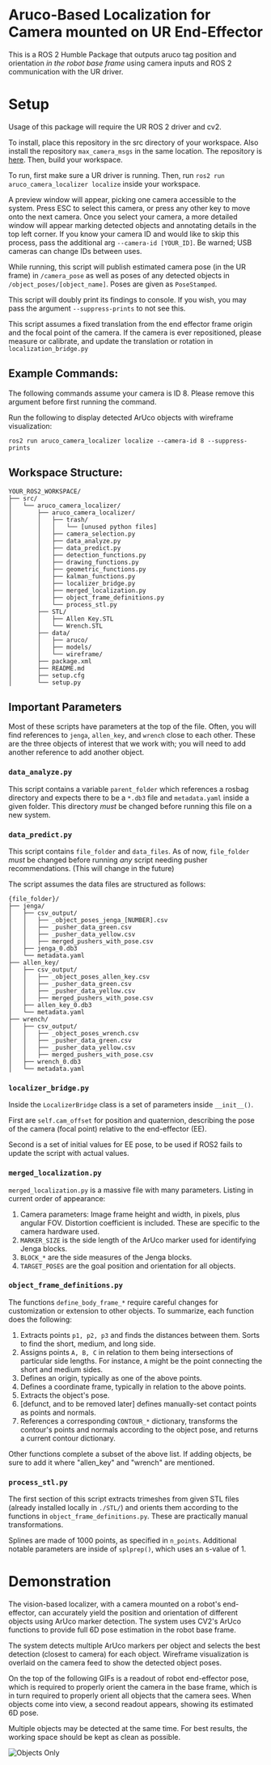 # Aruco-Based Localization for Camera mounted on UR End-Effector

This is a ROS 2 Humble Package that outputs aruco tag position and orientation *in the robot base frame* using camera inputs and ROS 2 communication with the UR driver. 

# Setup
Usage of this package will require the UR ROS 2 driver and cv2. 

To install, place this repository in the src directory of your workspace. Also install the repository `max_camera_msgs` in the same location. The repository is [here](https://github.com/MaxlGao/max_camera_msgs). Then, build your workspace. 

To run, first make sure a UR driver is running. Then, run `ros2 run aruco_camera_localizer localize` inside your workspace. 

A preview window will appear, picking one camera accessible to the system. Press ESC to select this camera, or press any other key to move onto the next camera. Once you select your camera, a more detailed window will appear marking detected objects and annotating details in the top left corner. If you know your camera ID and would like to skip this process, pass the additional arg `--camera-id [YOUR_ID]`. Be warned; USB cameras can change IDs between uses.  

While running, this script will publish estimated camera pose (in the UR frame) in `/camera_pose` as well as poses of any detected objects in `/object_poses/[object_name]`. Poses are given as `PoseStamped`.  

This script will doubly print its findings to console. If you wish, you may pass the argument `--suppress-prints` to not see this.

This script assumes a fixed translation from the end effector frame origin and the focal point of the camera. If the camera is ever repositioned, please measure or calibrate, and update the translation or rotation in `localization_bridge.py`

## Example Commands:
The following commands assume your camera is ID 8. Please remove this argument before first running the command. 

Run the following to display detected ArUco objects with wireframe visualization:

`ros2 run aruco_camera_localizer localize --camera-id 8 --suppress-prints`

## Workspace Structure:

```
YOUR_ROS2_WORKSPACE/
├── src/
│   └── aruco_camera_localizer/
│       ├── aruco_camera_localizer/
│       │   ├── trash/
│       │   │   └── [unused python files]
│       │   ├── camera_selection.py
│       │   ├── data_analyze.py
│       │   ├── data_predict.py
│       │   ├── detection_functions.py
│       │   ├── drawing_functions.py
│       │   ├── geometric_functions.py
│       │   ├── kalman_functions.py
│       │   ├── localizer_bridge.py
│       │   ├── merged_localization.py
│       │   ├── object_frame_definitions.py
│       │   └── process_stl.py
│       ├── STL/
│       │   ├── Allen Key.STL
│       │   └── Wrench.STL
│       ├── data/
│       │   ├── aruco/
│       │   ├── models/
│       │   └── wireframe/
│       ├── package.xml
│       ├── README.md
│       ├── setup.cfg
│       └── setup.py
```

## Important Parameters

Most of these scripts have parameters at the top of the file. Often, you will find references to `jenga`, `allen_key`, and `wrench` close to each other. These are the three objects of interest that we work with; you will need to add another reference to add another object.

### `data_analyze.py`

This script contains a variable `parent_folder` which references a rosbag directory and expects there to be a `*.db3` file and `metadata.yaml` inside a given folder. This directory *must* be changed before running this file on a new system. 

### `data_predict.py`

This script contains `file_folder` and `data_files`. As of now, `file_folder` *must* be changed before running *any* script needing pusher recommendations. (This will change in the future)

The script assumes the data files are structured as follows:

```
{file_folder}/
├── jenga/
│   ├── csv_output/
│   │   ├── _object_poses_jenga_[NUMBER].csv
│   │   ├── _pusher_data_green.csv
│   │   ├── _pusher_data_yellow.csv
│   │   ├── merged_pushers_with_pose.csv
│   ├── jenga_0.db3
│   └── metadata.yaml
├── allen_key/
│   ├── csv_output/
│   │   ├── _object_poses_allen_key.csv
│   │   ├── _pusher_data_green.csv
│   │   ├── _pusher_data_yellow.csv
│   │   ├── merged_pushers_with_pose.csv
│   ├── allen_key_0.db3
│   └── metadata.yaml
├── wrench/
│   ├── csv_output/
│   │   ├── _object_poses_wrench.csv
│   │   ├── _pusher_data_green.csv
│   │   ├── _pusher_data_yellow.csv
│   │   ├── merged_pushers_with_pose.csv
│   ├── wrench_0.db3
│   └── metadata.yaml
```

### `localizer_bridge.py`

Inside the `LocalizerBridge` class is a set of parameters inside `__init__()`. 

First are `self.cam_offset` for position and quaternion, describing the pose of the camera (focal point) relative to the end-effector (EE). 

Second is a set of initial values for EE pose, to be used if ROS2 fails to update the script with actual values. 

### `merged_localization.py`

`merged_localization.py` is a massive file with many parameters. Listing in current order of appearance:

1. Camera parameters: Image frame height and width, in pixels, plus angular FOV. Distortion coefficient is included. These are specific to the camera hardware used. 
2. `MARKER_SIZE` is the side length of the ArUco marker used for identifying Jenga blocks.
3. `BLOCK_*` are the side measures of the Jenga blocks. 
4. `TARGET_POSES` are the goal position and orientation for all objects.

### `object_frame_definitions.py`

The functions `define_body_frame_*` require careful changes for customization or extension to other objects. To summarize, each function does the following:

1. Extracts points `p1, p2, p3` and finds the distances between them. Sorts to find the short, medium, and long side. 
2. Assigns points `A, B, C` in relation to them being intersections of particular side lengths. For instance, `A` might be the point connecting the short and medium sides. 
3. Defines an origin, typically as one of the above points. 
4. Defines a coordinate frame, typically in relation to the above points. 
5. Extracts the object's pose.
6. [defunct, and to be removed later] defines manually-set contact points as points and normals. 
7. References a corresponding `CONTOUR_*` dictionary, transforms the contour's points and normals according to the object pose, and returns a current contour dictionary.

Other functions complete a subset of the above list. If adding objects, be sure to add it where "allen_key" and "wrench" are mentioned.

### `process_stl.py`

The first section of this script extracts trimeshes from given STL files (already installed locally in `./STL/`) and orients them according to the functions in `object_frame_definitions.py`. These are practically manual transformations.

Splines are made of 1000 points, as specified in `n_points`. Additional notable parameters are inside of `splprep()`, which uses an s-value of 1.

# Demonstration
The vision-based localizer, with a camera mounted on a robot's end-effector, can accurately yield the position and orientation of different objects using ArUco marker detection. The system uses CV2's ArUco functions to provide full 6D pose estimation in the robot base frame.

The system detects multiple ArUco markers per object and selects the best detection (closest to camera) for each object. Wireframe visualization is overlaid on the camera feed to show the detected object poses.

On the top of the following GIFs is a readout of robot end-effector pose, which is required to properly orient the camera in the base frame, which is in turn required to properly orient all objects that the camera sees. When objects come into view, a second readout appears, showing its estimated 6D pose.

Multiple objects may be detected at the same time. For best results, the working space should be kept as clean as possible.

![Objects Only](./media/Localizer%20Clip%201.gif)
